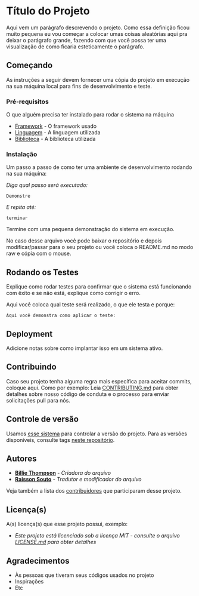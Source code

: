 # Título do Projeto

Aqui vem um parágrafo descrevendo o projeto. Como essa definição ficou muito pequena eu vou começar a colocar umas coisas aleatórias aqui pra deixar o parágrafo grande, fazendo com que você possa ter uma visualização de como ficaria esteticamente o parágrafo.

## Começando

As instruções a seguir devem fornecer uma cópia do projeto em execução na sua máquina local para fins de desenvolvimento e teste.

### Pré-requisitos

O que alguém precisa ter instalado para rodar o sistema na máquina

* [Framework](https://github.com/RaissonSouto) - O framework usado
* [Linguagem](https://github.com/RaissonSouto) - A linguagem utilizada
* [Biblioteca](https://github.com/RaissonSouto) - A biblioteca utilizada

### Instalação

Um passo a passo de como ter uma ambiente de desenvolvimento rodando na sua máquina:

*Diga qual passo será executado:*

```
Demonstre
```

*E repita até:*

```
terminar
```

Termine com uma pequena demonstração do sistema em execução.

No caso desse arquivo você pode baixar o repositório e depois modificar/passar para o seu projeto ou você coloca o README.md no modo raw e cópia com o mouse.

## Rodando os Testes

Explique como rodar testes para confirmar que o sistema está funcionando com êxito e se não está, explique como corrigir o erro.

Aqui você coloca qual teste será realizado, o que ele testa e porque:

```
Aqui você demonstra como aplicar o teste:
```

## Deployment

Adicione notas sobre como implantar isso em um sistema ativo.

## Contribuindo

Caso seu projeto tenha alguma regra mais específica para aceitar commits, coloque aqui. Como por exemplo: Leia [CONTRIBUTING.md](https://gist.github.com/PurpleBooth/b24679402957c63ec426) para obter detalhes sobre nosso código de conduta e o processo para enviar solicitações pull para nós.

## Controle de versão

Usamos [esse sistema](http://o.serviço/usado) para controlar a versão do projeto. Para as versões disponíveis, consulte  tags [neste repositório](https://github.com/your/project/tags).

## Autores

* [**Billie Thompson**](https://github.com/PurpleBooth) - *Criadora do arquivo*
* [**Raisson Souto**](https://github.com/RaissonSouto) - *Tradutor e modificador do arquivo*

Veja também a lista dos [contribuidores](https://github.com/seu/projeto/contribuidores) que participaram desse projeto.

## Licença(s)

A(s) licença(s) que esse projeto possui, exemplo:

* *Este projeto está licenciado sob a licença MIT - consulte o arquivo [LICENSE.md](LICENSE.md) para obter detalhes*

## Agradecimentos

* Às pessoas que tiveram seus códigos usados no projeto
* Inspirações
* Etc


